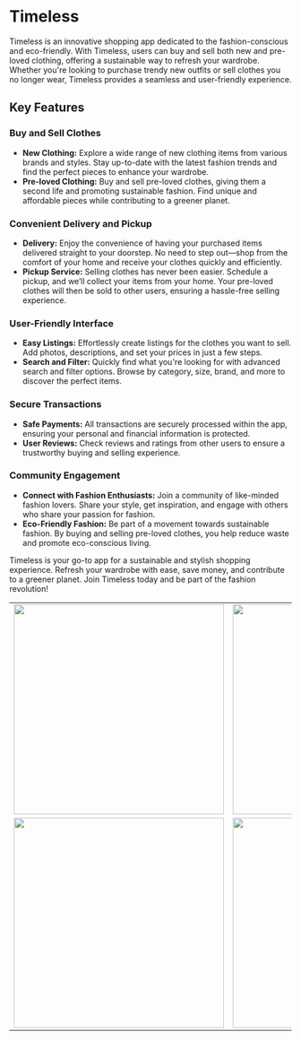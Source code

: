 # Timeless


Timeless is an innovative shopping app dedicated to the fashion-conscious and eco-friendly. With Timeless, users can buy and sell both new and pre-loved clothing, offering a sustainable way to refresh your wardrobe. Whether you're looking to purchase trendy new outfits or sell clothes you no longer wear, Timeless provides a seamless and user-friendly experience.

## Key Features

### Buy and Sell Clothes
- **New Clothing:** Explore a wide range of new clothing items from various brands and styles. Stay up-to-date with the latest fashion trends and find the perfect pieces to enhance your wardrobe.
- **Pre-loved Clothing:** Buy and sell pre-loved clothes, giving them a second life and promoting sustainable fashion. Find unique and affordable pieces while contributing to a greener planet.

### Convenient Delivery and Pickup
- **Delivery:** Enjoy the convenience of having your purchased items delivered straight to your doorstep. No need to step out—shop from the comfort of your home and receive your clothes quickly and efficiently.
- **Pickup Service:** Selling clothes has never been easier. Schedule a pickup, and we’ll collect your items from your home. Your pre-loved clothes will then be sold to other users, ensuring a hassle-free selling experience.

### User-Friendly Interface
- **Easy Listings:** Effortlessly create listings for the clothes you want to sell. Add photos, descriptions, and set your prices in just a few steps.
- **Search and Filter:** Quickly find what you're looking for with advanced search and filter options. Browse by category, size, brand, and more to discover the perfect items.

### Secure Transactions
- **Safe Payments:** All transactions are securely processed within the app, ensuring your personal and financial information is protected.
- **User Reviews:** Check reviews and ratings from other users to ensure a trustworthy buying and selling experience.

### Community Engagement
- **Connect with Fashion Enthusiasts:** Join a community of like-minded fashion lovers. Share your style, get inspiration, and engage with others who share your passion for fashion.
- **Eco-Friendly Fashion:** Be part of a movement towards sustainable fashion. By buying and selling pre-loved clothes, you help reduce waste and promote eco-conscious living.

Timeless is your go-to app for a sustainable and stylish shopping experience. Refresh your wardrobe with ease, save money, and contribute to a greener planet. Join Timeless today and be part of the fashion revolution!

<table>
  <tr>
    <td><img src="https://github.com/user-attachments/assets/ec102ed2-a14e-439d-873a-779eebb3b33d" width="375"></td>
    <td><img src="https://github.com/user-attachments/assets/22673422-eb0a-4500-9210-b9cd825ecc96" width="375"></td>
    <td><img src="https://github.com/user-attachments/assets/404a1eb6-314f-4cdb-8fd9-eb240fed7f34" width="375"></td>
  </tr>
  <tr>
    <td><img src="https://github.com/user-attachments/assets/c228b017-36ab-425b-bb6e-8f8d41596fc1" width="375"></td>
    <td><img src="https://github.com/user-attachments/assets/b5102b61-8129-44c8-8ee4-76eb75a8fcd0" width="375"></td>
    <td></td> <!-- Empty cell for alignment -->
  </tr>
</table>

